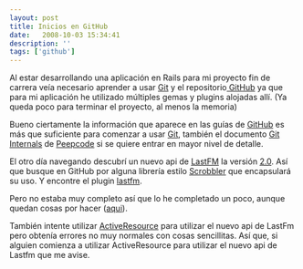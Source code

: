 ```yaml
---
layout: post
title: Inicios en GitHub
date:   2008-10-03 15:34:41
description: ''
tags: ['github']
---
```


Al estar desarrollando una aplicación en Rails para mi proyecto fin de carrera veía necesario aprender a usar <a href="http://git.or.cz/" title="http://git.or.cz/" id="link_0">Git</a> y el repositorio<a href="http://github.com/" title="http://github.com/" id="link_2"> GitHub</a> ya que para mi aplicación he utilizado múltiples gemas y plugins alojadas allí. (Ya queda poco para terminar el proyecto, al menos la memoria)

Bueno ciertamente la información que aparece en las guías de <a href="http://github.com/" title="http://github.com/" id="link_3">GitHub</a> es más que suficiente para comenzar a usar <a href="http://git.or.cz/" title="http://git.or.cz/" id="link_1">Git</a>, también el documento <a href="http://peepcode.com/products/git-internals-pdf" title="http://peepcode.com/products/git-internals-pdf" id="link_4">Git Internals</a> de <a href="http://peepcode.com" title="http://peepcode.com" id="link_5">Peepcode</a> si se quiere entrar en mayor nivel de detalle.

El otro día navegando descubrí un nuevo api de <a href="http://www.lastfm.es/api/" title="http://www.lastfm.es/api/" id="link_6">LastFM</a> la versión <a href="http://www.lastfm.es/api/" title="http://www.lastfm.es/api/" id="link_7">2.0</a>. Así que busque en GitHub por alguna librería estilo <a href="https://github.com/jnunemaker/scrobbler/tree" title="https://github.com/jnunemaker/scrobbler/tree" id="link_8">Scrobbler</a> que encapsulará su uso. Y encontre el plugin <a href="https://github.com/gordonbisnor/lastfm/tree" title="https://github.com/gordonbisnor/lastfm/tree" id="link_9">lastfm</a>.

Pero no estaba muy completo así que lo he completado un poco, aunque quedan cosas por hacer (<a href="https://github.com/pacoguzman/lastfm/tree" title="https://github.com/pacoguzman/lastfm/tree" id="link_10">aqui</a>).

También intente utilizar <a href="http://api.rubyonrails.org/classes/ActiveResource/Base.html" title="http://api.rubyonrails.org/classes/ActiveResource/Base.html" id="link_11">ActiveResource</a> para utilizar el nuevo api de LastFm pero obtenía errores no muy normales con cosas sencillitas. Así que, si alguien comienza a utilizar ActiveResource para utilizar el nuevo api de Lastfm que me avise.
